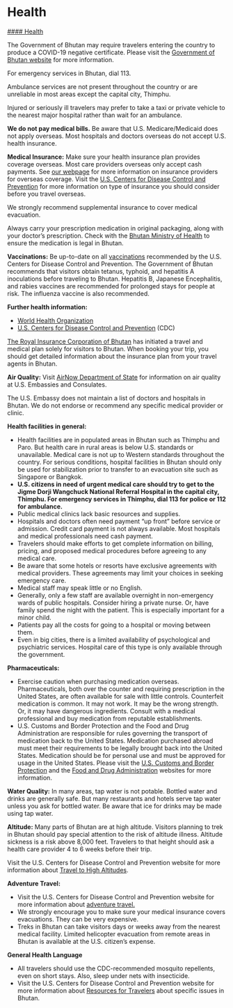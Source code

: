 # Health

[#### Health](javascript:void(0); "Health")

The Government of Bhutan may require travelers entering the country to produce a COVID-19 negative certificate. Please visit the [Government of Bhutan website](https://www.doi.gov.bt/?p=1908&lang=en) for more information.  
  
For emergency services in Bhutan, dial 113.  
  
Ambulance services are not present throughout the country or are unreliable in most areas except the capital city, Thimphu.  
  
Injured or seriously ill travelers may prefer to take a taxi or private vehicle to the nearest major hospital rather than wait for an ambulance.  
  
**We do not pay medical bills.** Be aware that U.S. Medicare/Medicaid does not apply overseas. Most hospitals and doctors overseas do not accept U.S. health insurance.

**Medical Insurance:** Make sure your health insurance plan provides coverage overseas. Most care providers overseas only accept cash payments. See [our webpage](https://travel.state.gov/content/travel/en/international-travel/before-you-go/your-health-abroad/insurance-providers-overseas.html) for more information on insurance providers for overseas coverage. Visit the [U.S. Centers for Disease Control and Prevention](https://wwwnc.cdc.gov/travel/page/insurance) for more information on type of insurance you should consider before you travel overseas.  
  
We strongly recommend supplemental insurance to cover medical evacuation.  
  
Always carry your prescription medication in original packaging, along with your doctor’s prescription. Check with the [Bhutan Ministry of Health](https://www.moh.gov.bt/) to ensure the medication is legal in Bhutan.

**Vaccinations:** Be up-to-date on all [vaccinations](http://wwwnc.cdc.gov/travel/page/vaccinations.htm) recommended by the U.S. Centers for Disease Control and Prevention. The Government of Bhutan recommends that visitors obtain tetanus, typhoid, and hepatitis A inoculations before traveling to Bhutan. Hepatitis B, Japanese Encephalitis, and rabies vaccines are recommended for prolonged stays for people at risk. The influenza vaccine is also recommended.

**Further health information:**

* [World Health Organization](https://www.who.int/)
* [U.S. Centers for Disease Control and Prevention](http://wwwnc.cdc.gov/travel/) (CDC)

[The Royal Insurance Corporation of Bhutan](https://www.ricb.bt/) has initiated a travel and medical plan solely for visitors to Bhutan. When booking your trip, you should get detailed information about the insurance plan from your travel agents in Bhutan.

**Air Quality:** Visit [AirNow Department of State](https://www.airnow.gov/index.cfm?action=airnow.global_summary) for information on air quality at U.S. Embassies and Consulates.  
  
The U.S. Embassy does not maintain a list of doctors and hospitals in Bhutan. We do not endorse or recommend any specific medical provider or clinic.

**Health facilities in general:**

* Health facilities are in populated areas in Bhutan such as Thimphu and Paro. But health care in rural areas is below U.S. standards or unavailable. Medical care is not up to Western standards throughout the country. For serious conditions, hospital facilities in Bhutan should only be used for stabilization prior to transfer to an evacuation site such as Singapore or Bangkok.
* **U.S. citizens in need of urgent medical care should try to get to the Jigme Dorji Wangchuck National Referral Hospital in the capital city, Thimphu. For emergency services in Thimphu, dial 113 for police or 112 for ambulance.**
* Public medical clinics lack basic resources and supplies.
* Hospitals and doctors often need payment “up front” before service or admission. Credit card payment is not always available. Most hospitals and medical professionals need cash payment.
* Travelers should make efforts to get complete information on billing, pricing, and proposed medical procedures before agreeing to any medical care.
* Be aware that some hotels or resorts have exclusive agreements with medical providers. These agreements may limit your choices in seeking emergency care.
* Medical staff may speak little or no English.
* Generally, only a few staff are available overnight in non-emergency wards of public hospitals. Consider hiring a private nurse. Or, have family spend the night with the patient. This is especially important for a minor child.
* Patients pay all the costs for going to a hospital or moving between them.
* Even in big cities, there is a limited availability of psychological and psychiatric services. Hospital care of this type is only available through the government.

**Pharmaceuticals:**

* Exercise caution when purchasing medication overseas. Pharmaceuticals, both over the counter and requiring prescription in the United States, are often available for sale with little controls. Counterfeit medication is common. It may not work. It may be the wrong strength. Or, it may have dangerous ingredients. Consult with a medical professional and buy medication from reputable establishments.
* U.S. Customs and Border Protection and the Food and Drug Administration are responsible for rules governing the transport of medication back to the United States. Medication purchased abroad must meet their requirements to be legally brought back into the United States. Medication should be for personal use and must be approved for usage in the United States. Please visit the [U.S. Customs and Border Protection](https://www.cbp.gov/travel/us-citizens/know-before-you-go/prohibited-and-restricted-items) and the [Food and Drug Administration](https://www.fda.gov/drugs/resourcesforyou/consumers/buyingusingmedicinesafely/buyingmedicinefromoutsidetheunitedstates/default.htm) websites for more information.

**Water Quality:** In many areas, tap water is not potable. Bottled water and drinks are generally safe. But many restaurants and hotels serve tap water unless you ask for bottled water. Be aware that ice for drinks may be made using tap water.

**Altitude:** Many parts of Bhutan are at high altitude. Visitors planning to trek in Bhutan should pay special attention to the risk of altitude illness. Altitude sickness is a risk above 8,000 feet. Travelers to that height should ask a health care provider 4 to 6 weeks before their trip.

Visit the U.S. Centers for Disease Control and Prevention website for more information about [Travel to High Altitudes](https://wwwnc.cdc.gov/travel/page/travel-to-high-altitudes).

**Adventure Travel:**

* Visit the U.S. Centers for Disease Control and Prevention website for more information about [adventure travel.](https://wwwnc.cdc.gov/travel/page/adventure)
* We strongly encourage you to make sure your medical insurance covers evacuations. They can be very expensive.
* Treks in Bhutan can take visitors days or weeks away from the nearest medical facility. Limited helicopter evacuation from remote areas in Bhutan is available at the U.S. citizen’s expense.

**General Health Language**

* All travelers should use the CDC-recommended mosquito repellents, even on short stays. Also, sleep under nets with insecticide.
* Visit the U.S. Centers for Disease Control and Prevention website for more information about [Resources for Travelers](https://wwwnc.cdc.gov/travel/page/traveler-information-center) about specific issues in Bhutan.